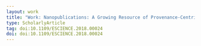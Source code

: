 ```yaml
---
layout: work
title: "Work: Nanopublications: A Growing Resource of Provenance-Centric Scientific Linked Data"
type: ScholarlyArticle
tag: doi:10.1109/ESCIENCE.2018.00024
doi: doi:10.1109/ESCIENCE.2018.00024
---
```

